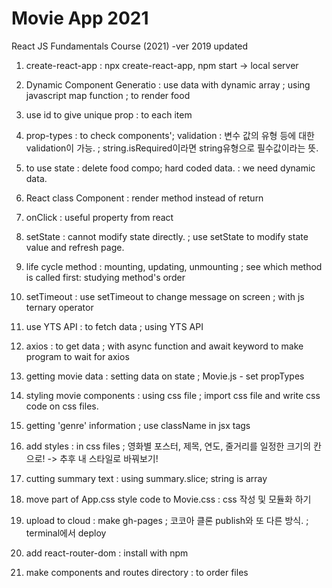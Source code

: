 # Movie App 2021

React JS Fundamentals Course (2021)
-ver 2019 updated

1. create-react-app
   : npx create-react-app, npm start -> local server

2. Dynamic Component Generatio
   : use data with dynamic array
   ; using javascript map function
   ; to render food

3. use id to give unique prop
   : to each item

4. prop-types
   : to check components'; validation
   : 변수 값의 유형 등에 대한 validation이 가능.
   ; string.isRequired이라면 string유형으로 필수값이라는 뜻.

5. to use state
   : delete food compo; hard coded data.
   : we need dynamic data.

6. React class Component
   : render method instead of return

7. onClick
   : useful property from react

8. setState
   : cannot modify state directly.
   ; use setState to modify state value and refresh page.

9. life cycle method
   : mounting, updating, unmounting
   ; see which method is called first: studying method's order

10. setTimeout
    : use setTimeout to change message on screen
    ; with js ternary operator

11. use YTS API
    : to fetch data
    ; using YTS API

12. axios
    : to get data
    ; with async function and await keyword to make program to wait for axios

13. getting movie data
    : setting data on state
    ; Movie.js - set propTypes

14. styling movie components
    : using css file
    ; import css file and write css code on css files.

15. getting 'genre' information
    ; use className in jsx tags

16. add styles
    : in css files
    ; 영화별 포스터, 제목, 연도, 줄거리를 일정한 크기의 칸으로!
    -> 추후 내 스타일로 바꿔보기!

17. cutting summary text
    : using summary.slice; string is array

18. move part of App.css style code to Movie.css
    : css 작성 및 모듈화 하기

19. upload to cloud
    : make gh-pages
    ; 코코아 클론 publish와 또 다른 방식.
    ; terminal에서 deploy

20. add react-router-dom
    : install with npm

21. make components and routes directory
    : to order files
